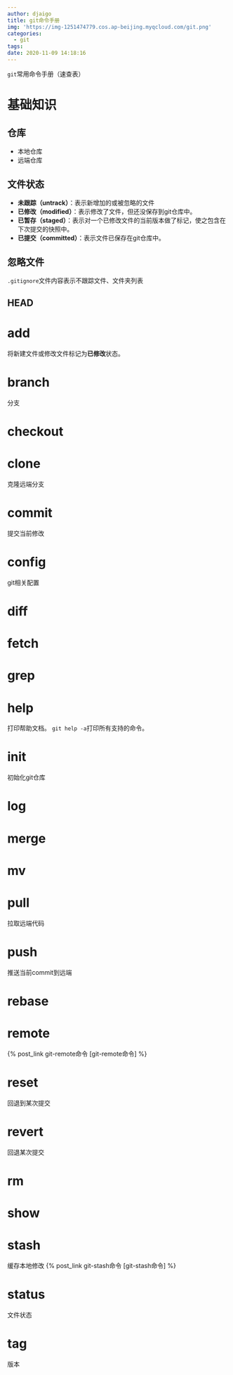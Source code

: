 ```yaml
---
author: djaigo
title: git命令手册
img: 'https://img-1251474779.cos.ap-beijing.myqcloud.com/git.png'
categories:
  - git
tags:
date: 2020-11-09 14:18:16
---
```

`git`常用命令手册（速查表）

# 基础知识
## 仓库
* 本地仓库
* 远端仓库

## 文件状态
* **未跟踪（untrack）**：表示新增加的或被忽略的文件
* **已修改（modified）**：表示修改了文件，但还没保存到git仓库中。
* **已暂存（staged）**：表示对一个已修改文件的当前版本做了标记，使之包含在下次提交的快照中。 
* **已提交（committed）**：表示文件已保存在git仓库中。

## 忽略文件
`.gitignore`文件内容表示不跟踪文件、文件夹列表

## HEAD


# add
将新建文件或修改文件标记为**已修改**状态。
# branch
分支
# checkout
# clone
克隆远端分支
# commit
提交当前修改
# config
git相关配置
# diff
# fetch
# grep
# help
打印帮助文档。
`git help -a`打印所有支持的命令。

# init
初始化git仓库
# log
# merge
# mv
# pull
拉取远端代码
# push
推送当前commit到远端
# rebase
# remote
{% post_link git-remote命令 [git-remote命令] %}

# reset
回退到某次提交
# revert
回退某次提交
# rm
# show
# stash
缓存本地修改
{% post_link git-stash命令 [git-stash命令] %}

# status
文件状态
# tag
版本